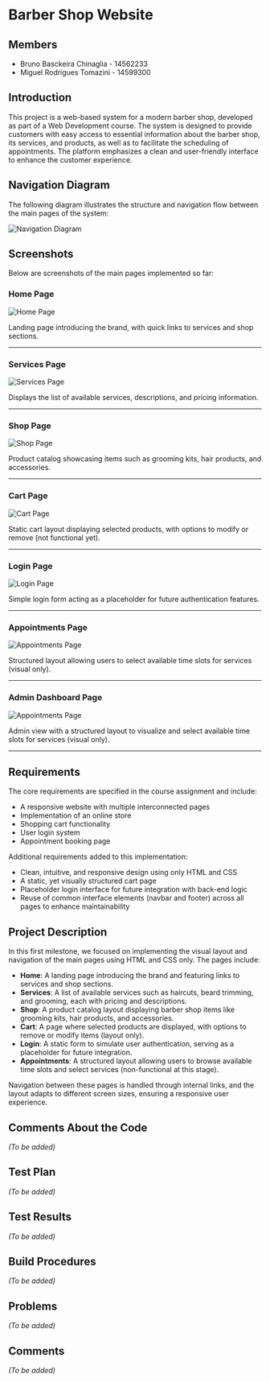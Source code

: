 # Barber Shop Website

## Members

- Bruno Basckeira Chinaglia - 14562233
- Miguel Rodrigues Tomazini - 14599300

## Introduction

This project is a web-based system for a modern barber shop, developed as part of a Web Development course. The system is designed to provide customers with easy access to essential information about the barber shop, its services, and products, as well as to facilitate the scheduling of appointments. The platform emphasizes a clean and user-friendly interface to enhance the customer experience.

## Navigation Diagram

The following diagram illustrates the structure and navigation flow between the main pages of the system:

![Navigation Diagram](./images/navigationDiagram.png)

## Screenshots

Below are screenshots of the main pages implemented so far:

### Home Page

![Home Page](./screenshots/home.png)

Landing page introducing the brand, with quick links to services and shop sections.

---

### Services Page

![Services Page](./screenshots/services.png)

Displays the list of available services, descriptions, and pricing information.

---

### Shop Page

![Shop Page](./screenshots/shop.png)

Product catalog showcasing items such as grooming kits, hair products, and accessories.

---

### Cart Page

![Cart Page](./screenshots/cart.png)

Static cart layout displaying selected products, with options to modify or remove (not functional yet).

---

### Login Page

![Login Page](./screenshots/login.png)

Simple login form acting as a placeholder for future authentication features.

---

### Appointments Page

![Appointments Page](./screenshots/appointments.png)

Structured layout allowing users to select available time slots for services (visual only).

---

### Admin Dashboard Page

![Appointments Page](./screenshots/admin_dashboard.png)

Admin view with a structured layout to visualize and select available time slots for services (visual only).

---

## Requirements

The core requirements are specified in the course assignment and include:

- A responsive website with multiple interconnected pages
- Implementation of an online store
- Shopping cart functionality
- User login system
- Appointment booking page

Additional requirements added to this implementation:

- Clean, intuitive, and responsive design using only HTML and CSS
- A static, yet visually structured cart page
- Placeholder login interface for future integration with back-end logic
- Reuse of common interface elements (navbar and footer) across all pages to enhance maintainability

## Project Description

In this first milestone, we focused on implementing the visual layout and navigation of the main pages using HTML and CSS only. The pages include:

- **Home**: A landing page introducing the brand and featuring links to services and shop sections.
- **Services**: A list of available services such as haircuts, beard trimming, and grooming, each with pricing and descriptions.
- **Shop**: A product catalog layout displaying barber shop items like grooming kits, hair products, and accessories.
- **Cart**: A page where selected products are displayed, with options to remove or modify items (layout only).
- **Login**: A static form to simulate user authentication, serving as a placeholder for future integration.
- **Appointments**: A structured layout allowing users to browse available time slots and select services (non-functional at this stage).

Navigation between these pages is handled through internal links, and the layout adapts to different screen sizes, ensuring a responsive user experience.

## Comments About the Code

_(To be added)_

## Test Plan

_(To be added)_

## Test Results

_(To be added)_

## Build Procedures

_(To be added)_

## Problems

_(To be added)_

## Comments

_(To be added)_
